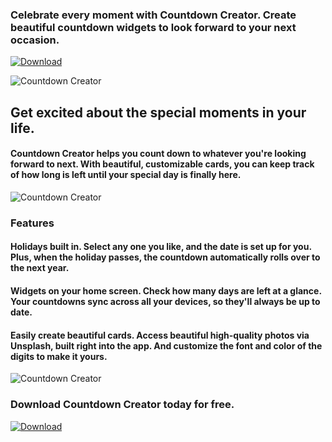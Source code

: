 
### Celebrate every moment with Countdown Creator. Create beautiful countdown widgets to look forward to your next occasion.

[![Download](download.svg)](https://apps.apple.com/us/app/countdown-creator/id6469441334)

![Countdown Creator](images/countdown/phones.png)

## Get excited about the special moments in your life.

#### Countdown Creator helps you count down to whatever you're looking forward to next. With beautiful, customizable cards, you can keep track of how long is left until your special day is finally here.

![Countdown Creator](images/countdown/phones2.png)

### Features

#### Holidays built in. Select any one you like, and the date is set up for you. Plus, when the holiday passes, the countdown automatically rolls over to the next year.

#### Widgets on your home screen. Check how many days are left at a glance. Your countdowns sync across all your devices, so they'll always be up to date.

#### Easily create beautiful cards. Access beautiful high-quality photos via Unsplash, built right into the app. And customize the font and color of the digits to make it yours.

![Countdown Creator](images/countdown/phones3.png)

### Download Countdown Creator today for free.

[![Download](download.svg)](https://apps.apple.com/us/app/countdown-creator/id6469441334)


